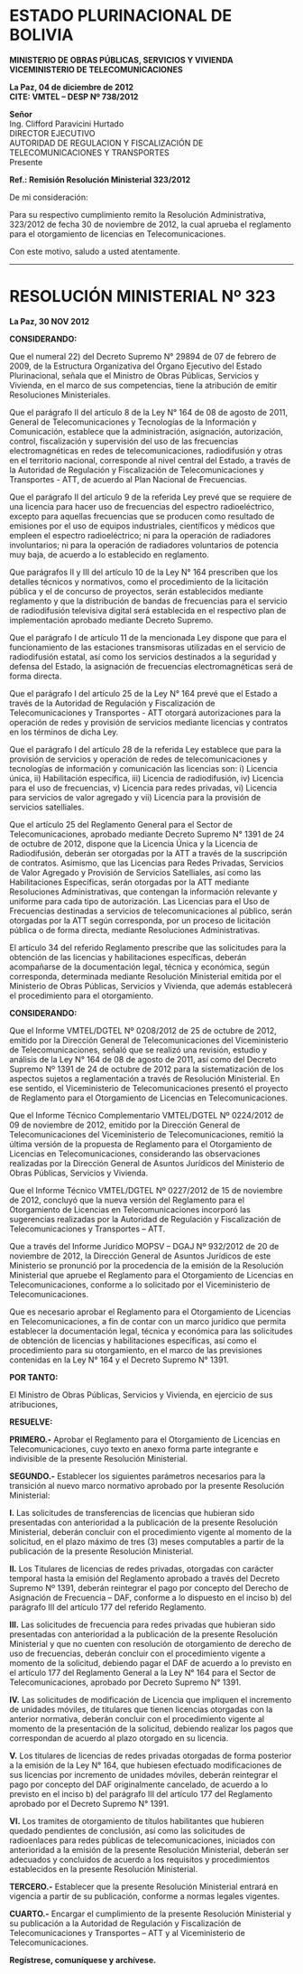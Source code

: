 # ESTADO PLURINACIONAL DE BOLIVIA  
**MINISTERIO DE OBRAS PÚBLICAS, SERVICIOS Y VIVIENDA**  
**VICEMINISTERIO DE TELECOMUNICACIONES**  

**La Paz, 04 de diciembre de 2012**  
**CITE: VMTEL – DESP Nº 738/2012**  

**Señor**  
Ing. Clifford Paravicini Hurtado  
DIRECTOR EJECUTIVO  
AUTORIDAD DE REGULACION Y FISCALIZACIÓN DE  
TELECOMUNICACIONES Y TRANSPORTES  
Presente  

**Ref.: Remisión Resolución Ministerial 323/2012**  

De mi consideración:  

Para su respectivo cumplimiento remito la Resolución Administrativa, 323/2012 de fecha 30 de noviembre de 2012, la cual aprueba el reglamento para el otorgamiento de licencias en Telecomunicaciones.  

Con este motivo, saludo a usted atentamente.  

---  

# RESOLUCIÓN MINISTERIAL Nº 323  
**La Paz, 30 NOV 2012**  

**CONSIDERANDO:**  

Que el numeral 22) del Decreto Supremo N° 29894 de 07 de febrero de 2009, de la Estructura Organizativa del Órgano Ejecutivo del Estado Plurinacional, señala que el Ministro de Obras Públicas, Servicios y Vivienda, en el marco de sus competencias, tiene la atribución de emitir Resoluciones Ministeriales.  

Que el parágrafo II del artículo 8 de la Ley N° 164 de 08 de agosto de 2011, General de Telecomunicaciones y Tecnologías de la Información y Comunicación, establece que la administración, asignación, autorización, control, fiscalización y supervisión del uso de las frecuencias electromagnéticas en redes de telecomunicaciones, radiodifusión y otras en el territorio nacional, corresponde al nivel central del Estado, a través de la Autoridad de Regulación y Fiscalización de Telecomunicaciones y Transportes - ATT, de acuerdo al Plan Nacional de Frecuencias.  

Que el parágrafo II del artículo 9 de la referida Ley prevé que se requiere de una licencia para hacer uso de frecuencias del espectro radioeléctrico, excepto para aquellas frecuencias que se producen como resultado de emisiones por el uso de equipos industriales, científicos y médicos que empleen el espectro radioeléctrico; ni para la operación de radiadores involuntarios; ni para la operación de radiadores voluntarios de potencia muy baja, de acuerdo a lo establecido en reglamento.  

Que parágrafos II y III del artículo 10 de la Ley N° 164 prescriben que los detalles técnicos y normativos, como el procedimiento de la licitación pública y el de concurso de proyectos, serán establecidos mediante reglamento y que la distribución de bandas de frecuencias para el servicio de radiodifusión televisiva digital será establecida en el respectivo plan de implementación aprobado mediante Decreto Supremo.  

Que el parágrafo I de artículo 11 de la mencionada Ley dispone que para el funcionamiento de las estaciones transmisoras utilizadas en el servicio de radiodifusión estatal, así como los servicios destinados a la seguridad y defensa del Estado, la asignación de frecuencias electromagnéticas será de forma directa.  

Que el parágrafo I del artículo 25 de la Ley N° 164 prevé que el Estado a través de la Autoridad de Regulación y Fiscalización de Telecomunicaciones y Transportes - ATT otorgará autorizaciones para la operación de redes y provisión de servicios mediante licencias y contratos en los términos de dicha Ley.  

Que el parágrafo I del artículo 28 de la referida Ley establece que para la provisión de servicios y operación de redes de telecomunicaciones y tecnologías de información y comunicación las licencias son: i) Licencia única, ii) Habilitación específica, iii) Licencia de radiodifusión, iv) Licencia para el uso de frecuencias, v) Licencia para redes privadas, vi) Licencia para servicios de valor agregado y vii) Licencia para la provisión de servicios satelliales.  

Que el artículo 25 del Reglamento General para el Sector de Telecomunicaciones, aprobado mediante Decreto Supremo N° 1391 de 24 de octubre de 2012, dispone que la Licencia Única y la Licencia de Radiodifusión, deberán ser otorgadas por la ATT a través de la suscripción de contratos. Asimismo, que las Licencias para Redes Privadas, Servicios de Valor Agregado y Provisión de Servicios Satelliales, así como las Habilitaciones Específicas, serán otorgadas por la ATT mediante Resoluciones Administrativas, que contengan la información relevante y uniforme para cada tipo de autorización. Las Licencias para el Uso de Frecuencias destinadas a servicios de telecomunicaciones al público, serán otorgadas por la ATT según corresponda, por un proceso de licitación pública o de forma directa, mediante Resoluciones Administrativas.  

El artículo 34 del referido Reglamento prescribe que las solicitudes para la obtención de las licencias y habilitaciones específicas, deberán acompañarse de la documentación legal, técnica y económica, según corresponda, determinada mediante Resolución Ministerial emitida por el Ministerio de Obras Públicas, Servicios y Vivienda, que además establecerá el procedimiento para el otorgamiento.  

**CONSIDERANDO:**  

Que el Informe VMTEL/DGTEL Nº 0208/2012 de 25 de octubre de 2012, emitido por la Dirección General de Telecomunicaciones del Viceministerio de Telecomunicaciones, señaló que se realizó una revisión, estudio y análisis de la Ley N° 164 de 08 de agosto de 2011, así como del Decreto Supremo Nº 1391 de 24 de octubre de 2012 para la sistematización de los aspectos sujetos a reglamentación a través de Resolución Ministerial. En ese sentido, el Viceministerio de Telecomunicaciones presentó el proyecto de Reglamento para el Otorgamiento de Licencias en Telecomunicaciones.  

Que el Informe Técnico Complementario VMTEL/DGTEL Nº 0224/2012 de 09 de noviembre de 2012, emitido por la Dirección General de Telecomunicaciones del Viceministerio de Telecomunicaciones, remitió la última versión de la propuesta de Reglamento para el Otorgamiento de Licencias en Telecomunicaciones, considerando las observaciones realizadas por la Dirección General de Asuntos Jurídicos del Ministerio de Obras Públicas, Servicios y Vivienda.  

Que el Informe Técnico VMTEL/DGTEL Nº 0227/2012 de 15 de noviembre de 2012, concluyó que la nueva versión del Reglamento para el Otorgamiento de Licencias en Telecomunicaciones incorporó las sugerencias realizadas por la Autoridad de Regulación y Fiscalización de Telecomunicaciones y Transportes – ATT.  

Que a través del Informe Jurídico MOPSV – DGAJ Nº 932/2012 de 20 de noviembre de 2012, la Dirección General de Asuntos Jurídicos de este Ministerio se pronunció por la procedencia de la emisión de la Resolución Ministerial que apruebe el Reglamento para el Otorgamiento de Licencias en Telecomunicaciones, conforme a lo solicitado por el Viceministerio de Telecomunicaciones.  

Que es necesario aprobar el Reglamento para el Otorgamiento de Licencias en Telecomunicaciones, a fin de contar con un marco jurídico que permita establecer la documentación legal, técnica y económica para las solicitudes de obtención de licencias y habilitaciones específicas, así como el procedimiento para su otorgamiento, en el marco de las previsiones contenidas en la Ley N° 164 y el Decreto Supremo N° 1391.  

**POR TANTO:**  

El Ministro de Obras Públicas, Servicios y Vivienda, en ejercicio de sus atribuciones,  

**RESUELVE:**  

**PRIMERO.-** Aprobar el Reglamento para el Otorgamiento de Licencias en Telecomunicaciones, cuyo texto en anexo forma parte integrante e indivisible de la presente Resolución Ministerial.  

**SEGUNDO.-** Establecer los siguientes parámetros necesarios para la transición al nuevo marco normativo aprobado por la presente Resolución Ministerial:  

**I.** Las solicitudes de transferencias de licencias que hubieran sido presentadas con anterioridad a la publicación de la presente Resolución Ministerial, deberán concluir con el procedimiento vigente al momento de la solicitud, en el plazo máximo de tres (3) meses computables a partir de la publicación de la presente Resolución Ministerial.  

**II.** Los Titulares de licencias de redes privadas, otorgadas con carácter temporal hasta la emisión del Reglamento aprobado a través del Decreto Supremo Nº 1391, deberán reintegrar el pago por concepto del Derecho de Asignación de Frecuencia – DAF, conforme a lo dispuesto en el inciso b) del parágrafo III del artículo 177 del referido Reglamento.  

**III.** Las solicitudes de frecuencia para redes privadas que hubieran sido presentadas con anterioridad a la publicación de la presente Resolución Ministerial y que no cuenten con resolución de otorgamiento de derecho de uso de frecuencias, deberán concluir con el procedimiento vigente a momento de la solicitud, debiendo pagar el DAF de acuerdo a lo previsto en el artículo 177 del Reglamento General a la Ley N° 164 para el Sector de Telecomunicaciones, aprobado por Decreto Supremo N° 1391.  

**IV.** Las solicitudes de modificación de Licencia que impliquen el incremento de unidades móviles, de titulares que tienen licencias otorgadas con la anterior normativa, deberán concluir con el procedimiento vigente al momento de la presentación de la solicitud, debiendo realizar los pagos que correspondan de acuerdo al plazo otorgado en su licencia.  

**V.** Los titulares de licencias de redes privadas otorgadas de forma posterior a la emisión de la Ley N° 164, que hubiesen efectuado modificaciones de sus licencias por incremento de unidades móviles, deberán reintegrar el pago por concepto del DAF originalmente cancelado, de acuerdo a lo previsto en el inciso b) del parágrafo III del artículo 177 del Reglamento aprobado por el Decreto Supremo N° 1391.  

**VI.** Los tramites de otorgamiento de títulos habilitantes que hubieren quedado pendientes de conclusión, así como las solicitudes de radioenlaces para redes públicas de telecomunicaciones, iniciados con anterioridad a la emisión de la presente Resolución Ministerial, deberán ser adecuados y concluidos de acuerdo a los requisitos y procedimientos establecidos en la presente Resolución Ministerial.  

**TERCERO.-** Establecer que la presente Resolución Ministerial entrará en vigencia a partir de su publicación, conforme a normas legales vigentes.  

**CUARTO.-** Encargar el cumplimiento de la presente Resolución Ministerial y su publicación a la Autoridad de Regulación y Fiscalización de Telecomunicaciones y Transportes – ATT y al Viceministerio de Telecomunicaciones.  

**Regístrese, comuníquese y archívese.**  